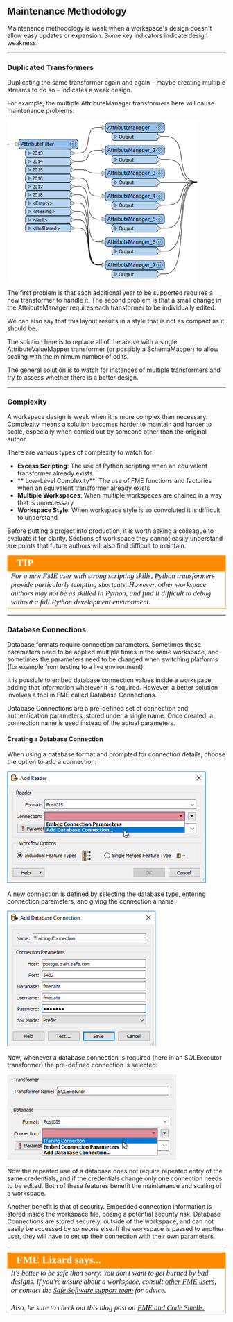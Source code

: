 ## Maintenance Methodology ##

Maintenance methodology is weak when a workspace's design doesn't allow easy updates or expansion. Some key indicators indicate design weakness.

---

### Duplicated Transformers ###
Duplicating the same transformer again and again – maybe creating multiple streams to do so – indicates a weak design.

For example, the multiple AttributeManager transformers here will cause maintenance problems:

![](./Images/Img5.024.DuplicatedTransformer.png)

The first problem is that each additional year to be supported requires a new transformer to handle it. The second problem is that a small change in the AttributeManager requires each transformer to be individually edited.

We can also say that this layout results in a style that is not as compact as it should be.

The solution here is to replace all of the above with a single AttributeValueMapper transformer (or possibly a SchemaMapper) to allow scaling with the minimum number of edits.

The general solution is to watch for instances of multiple transformers and try to assess whether there is a better design.

---

### Complexity ###
A workspace design is weak when it is more complex than necessary. Complexity means a solution becomes harder to maintain and harder to scale, especially when carried out by someone other than the original author.

There are various types of complexity to watch for:

- **Excess Scripting**: The use of Python scripting when an equivalent transformer already exists
- ** Low-Level Complexity**: The use of FME functions and factories when an equivalent transformer already exists
- **Multiple Workspaces**: When multiple workspaces are chained in a way that is unnecessary
- **Workspace Style**: When workspace style is so convoluted it is difficult to understand

Before putting a project into production, it is worth asking a colleague to evaluate it for clarity. Sections of workspace they cannot easily understand are points that future authors will also find difficult to maintain.

<!--Tip Section-->

<table style="border-spacing: 0px">
<tr>
<td style="vertical-align:middle;background-color:darkorange;border: 2px solid darkorange">
<i class="fa fa-info-circle fa-lg fa-pull-left fa-fw" style="color:white;padding-right: 12px;vertical-align:text-top"></i>
<span style="color:white;font-size:x-large;font-weight: bold;font-family:serif">TIP</span>
</td>
</tr>

<tr>
<td style="border: 1px solid darkorange">
<span style="font-family:serif; font-style:italic; font-size:larger">
For a new FME user with strong scripting skills, Python transformers provide particularly tempting shortcuts. However, other workspace authors may not be as skilled in Python, and find it difficult to debug without a full Python development environment.
</span>
</td>
</tr>
</table>

---

### Database Connections ###

Database formats require connection parameters. Sometimes these parameters need to be applied multiple times in the same workspace, and sometimes the parameters need to be changed when switching platforms (for example from testing to a live environment).

It is possible to embed database connection values inside a workspace, adding that information wherever it is required. However, a better solution involves a tool in FME called Database Connections.

Database Connections are a pre-defined set of connection and authentication parameters, stored under a single name. Once created, a connection name is used instead of the actual parameters.

#### Creating a Database Connection ####

When using a database format and prompted for connection details, choose the option to add a connection:

![](./Images/Img5.025.AddDatabaseConnection.png)

A new connection is defined by selecting the database type, entering connection parameters, and giving the connection a name:

![](./Images/Img5.026.AddDatabaseConnectionDialog.png)

Now, whenever a database connection is required (here in an SQLExecutor transformer) the pre-defined connection is selected:

![](./Images/Img5.027.UsingDatabaseConnection.png)

Now the repeated use of a database does not require repeated entry of the same credentials, and if the credentials change only one connection needs to be edited. Both of these features benefit the maintenance and scaling of a workspace.

Another benefit is that of security. Embedded connection information is stored inside the workspace file, posing a potential security risk. Database Connections are stored securely, outside of the workspace, and can not easily be accessed by someone else. If the workspace is passed to another user, they will have to set up their connection with their own parameters.

---

<!--Person X Says Section-->

<table style="border-spacing: 0px">
<tr>
<td style="vertical-align:middle;background-color:darkorange;border: 2px solid darkorange">
<i class="fa fa-quote-left fa-lg fa-pull-left fa-fw" style="color:white;padding-right: 12px;vertical-align:text-top"></i>
<span style="color:white;font-size:x-large;font-weight: bold;font-family:serif">FME Lizard says...</span>
</td>
</tr>

<tr>
<td style="border: 1px solid darkorange">
<span style="font-family:serif; font-style:italic; font-size:larger">
It's better to be safe than sorry. You don't want to get burned by bad designs. If you're unsure about a workspace, consult <a href="https://knowledge.safe.com/questions/index.html">other FME users</a>, or contact the <a href="http://www.safe.com/support">Safe Software support team</a> for advice.
<br><br>Also, be sure to check out this blog post on <a href="https://www.safe.com/blog/2015/06/fmeevangelist136/">FME and Code Smells.</a></span>
</td>
</tr>
</table>
